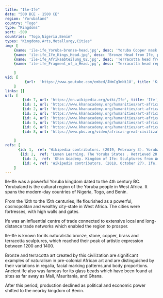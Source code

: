 ```yaml
---
title: "Ile-Ife"
date: "500 BCE - 1500 CE"
region: "Yorubaland"
country: "Togo" 
type: "Kingdoms"
sort: -500
countries: "Togo,Nigeria,Benin"
types: "Kingdoms,Arts,Metallurgy,Cities"
img: [
    {name: 'ile-ife_Yoruba-bronze-head.jpg', desc: 'Yoruba Copper mask for King Obalufon, Ife, Nigeria c. 1300 C.E.'},
    {name: 'ile-ife_Ife_Kings_Head.jpg', desc: 'Bronze Head from Ife, probably a king and dated around 1300 C.E., in the British Museum.'},
    {name: 'ile-ife_Afrikaabteilung_02.jpg', desc: 'Terracotta head from Ife, probably a king, 12th to 15th Century C.E., in the Ethnological Museum of Berlin.'},
    {name: 'ile-ife_Fragment_of_a_Head.jpg', desc: 'Terracotta head representing oni or King of Ife, 12th to 16th century'}
    
    ]
vid: [
         {url:  'https://www.youtube.com/embed/JNmCg3nNi1U', title: 'Kingdom of Ife: Ife uncovered'}
    ]
links: []
url: [
        {id: 7, url: 'https://en.wikipedia.org/wiki/Ife', title: 'Ife', desc: ' Ife was created by Yoruba religion which accordingly was the order of the Supreme God Olodumare to Obatala, eventually falling into the hands of his brother Oduduwa which created turmoil between the two  Oduduwa created his own dynasty through his sons and daughters that became different rulers of many kingdoms... Kings and Gods were often depicted with large heads because the artists believed that the Ase was held in the head, the Ase being the inner power and energy of a person. Both historic figures of Ife and the offices associated with them are represented. One of the best documented among this is the early king Obalufon II who is said to have invented bronze casting and is honored in the form of a naturalistic copper life-size mask.' },
        {id: 1, url: 'https://www.khanacademy.org/humanities/art-africa/west-africa/nigeria/a/kingdom-of-ife-sculptures-from-west-africa', title: 'Kingdom of Ife: Sculptures from West Africa', desc: 'Ife ( pronounced ee-feh) is today regarded as the spiritual heartland of the Yoruba people living in Nigeria, the Republic of Benin and their many descendants around the world. It is rightly regarded as the birthplace of some of the highest achievements of African art and culture, combining technical accomplishment with strong aesthetic appeal.' },
        {id: 2, url: 'https://www.khanacademy.org/humanities/art-africa/west-africa/nigeria/v/ife-uncovered', title: 'Ife uncovered', desc: 'Professor John Picton and metallurgist Paul Craddock discuss the meaning and the making of the sculptures in the exhibition Kingdom of Ife sculptures from West Africa. © Trustees of the British Museum. Created by British Museum.' },
        {id: 3, url: 'https://www.khanacademy.org/humanities/art-africa/west-africa/nigeria/v/ife-remembered-godfrey', title: 'Ife remembered', desc: 'Godfrey Abeshin, in conversation with curator Hassan Arero, remembers the Ife of his childhood. © Trustees of the British Museum' },
        {id: 4, url: 'https://www.khanacademy.org/humanities/art-africa/west-africa/nigeria/v/olowe-veranda', title: 'Olowe of Ise, Veranda Post (Yoruba people)', desc: 'Olowe of Ise, Veranda Post, before 1938 (Yoruba people, Nigeria), wood, pigment, 180.3 x 28.6 x 35.6 cm (The Metropolitan Museum of Art) Speakers: Dr. Peri Klemm and Dr. Steven Zucker. Created by Beth Harris and Steven Zucker.' },
        {id: 5, url: 'https://www.khanacademy.org/humanities/art-africa/west-africa/nigeria/a/olowe-of-ise-veranda-post-yoruba-peoples', title: 'Olowe of Ise, veranda post (Yoruba peoples)', desc: '' },
        {id: 6, url: 'https://www.khanacademy.org/humanities/art-africa/west-africa/nigeria/v/ikenga', title: 'Male figure, Ikenga (Igbo Peoples)', desc: 'Ikenga, Igbo Peoples, Nigeria, wood (University of Pennsylvania Museum of Archaeology and Anthropology) Speakers: Dr. Peri Klemm and Dr. Steven Zucker. Created by Beth Harris and Steven Zucker.' },
        {id: 8, url: 'https://www.pbs.org/video/africas-great-civilizations-city-ile-ife-africas-great-civilizations/', title: 'City of Ile Ife | Africa''s Great Civilizations', desc: 'The origin story of Ile Ife lies at the heart of the Yoruba culture. After death, the Onis were worshipped as Gods, and the artworks called Ife Heads were likely used as icons of power. Learn more in Africa''s Great Civilizations with Henry Louis Gates, Jr., premiering at 9/8c February 27 on PBS.'}
        
    ]
refs: [
      {id: 1,  ref: 'Wikipedia contributors. (2019, February 3). Yoruba people. In Wikipedia, The Free Encyclopedia. Retrieved 18:35, February 3, 2019, from ', url: 'https://en.wikipedia.org/w/index.php?title=Yoruba_people&oldid=881564388'},
       {id: 2,  ref: 'Lumen Learning. The Yoruba States . Retrieved 20:23, February 2, 2019, from ', url: 'https://courses.lumenlearning.com/suny-hccc-worldcivilization/chapter/the-yoruba-states/'},
        {id: 3,  ref: 'Khan Academy. Kingdom of Ife: Sculptures from West Africa . Retrieved 20:23, February 2, 2019, from ', url: 'https://www.khanacademy.org/humanities/art-africa/west-africa/nigeria/a/kingdom-of-ife-sculptures-from-west-africa'},
        {id: 4, ref: 'Wikipedia contributors. (2018, October 27). Ife. In Wikipedia, The Free Encyclopedia. Retrieved 00:36, February 27, 2019, from ', url: 'https://en.wikipedia.org/w/index.php?title=Ife&oldid=865945025'}
    ]
---
```

Ile-Ife was a powerful Yoruba kingdom dated to the 4th century BC. Yorubaland is the cultural region of the Yoruba people in West Africa. It spans the modern-day countries of Nigeria, Togo, and Benin.

From the 12th to the 15th centuries, Ife flourished as a powerful, cosmopolitan and wealthy city-state in West Africa. The cities were fortresses, with high walls and gates. 

Ife was an influential centre of trade connected to extensive local and long-distance trade networks which enabled the region to prosper.

Ile-Ife is known for its naturalistic bronze, stone, copper, brass and terracotta sculptures, which reached their peak of artistic expression between 1200 and 1400. 

Bronze and terracotta art created by this civilization are significant examples of naturalism in pre-colonial African art and are distinguished by their variations in regalia, facial marking patterns,and body proportions. Ancient Ife also was famous for its glass beads which have been found at sites as far away as Mali, Mauritania, and Ghana.

After this period, production declined as political and economic power shifted to the nearby kingdom of Benin.